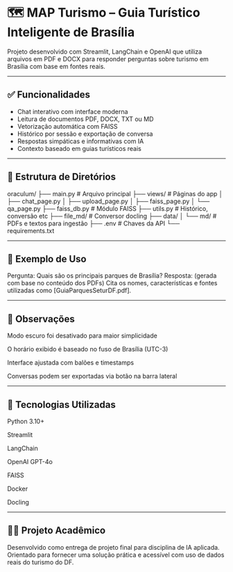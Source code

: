 # 🗺️ MAP Turismo – Guia Turístico Inteligente de Brasília

Projeto desenvolvido com Streamlit, LangChain e OpenAI que utiliza arquivos em PDF e DOCX para responder perguntas sobre turismo em Brasília com base em fontes reais.

---

## ✅ Funcionalidades

- Chat interativo com interface moderna
- Leitura de documentos PDF, DOCX, TXT ou MD
- Vetorização automática com FAISS
- Histórico por sessão e exportação de conversa
- Respostas simpáticas e informativas com IA
- Contexto baseado em guias turísticos reais

---

## 🧩 Estrutura de Diretórios

oraculum/
├── main.py # Arquivo principal
├── views/ # Páginas do app
│ ├── chat_page.py
│ ├── upload_page.py
│ ├── faiss_page.py
│ └── qa_page.py
├── faiss_db.py # Módulo FAISS
├── utils.py # Histórico, conversão etc
├── file_md/ # Conversor docling
├── data/
│ └── md/ # PDFs e textos para ingestão
├── .env # Chaves da API
└── requirements.txt

---

## 💬 Exemplo de Uso
Pergunta: Quais são os principais parques de Brasília?
Resposta: (gerada com base no conteúdo dos PDFs)
Cita os nomes, características e fontes utilizadas como [GuiaParquesSeturDF.pdf].

---

## 📌 Observações
Modo escuro foi desativado para maior simplicidade

O horário exibido é baseado no fuso de Brasília (UTC-3)

Interface ajustada com balões e timestamps

Conversas podem ser exportadas via botão na barra lateral

---

## 🧠 Tecnologias Utilizadas
Python 3.10+

Streamlit

LangChain

OpenAI GPT-4o

FAISS

Docker

Docling

---

## 👨‍🏫 Projeto Acadêmico
Desenvolvido como entrega de projeto final para disciplina de IA aplicada.
Orientado para fornecer uma solução prática e acessível com uso de dados reais do turismo do DF.
